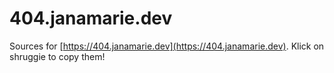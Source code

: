 # 404.janamarie.dev

Sources for [https://404.janamarie.dev](https://404.janamarie.dev). Klick on shruggie to copy them!
